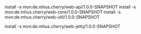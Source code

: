 
install -s mvn:de.mhus.cherry/web-api/1.0.0-SNAPSHOT
install -s mvn:de.mhus.cherry/web-core/1.0.0-SNAPSHOT
install -s mvn:de.mhus.cherry/web-util/1.0.0-SNAPSHOT

install -s mvn:de.mhus.cherry/web-jetty/1.0.0-SNAPSHOT


